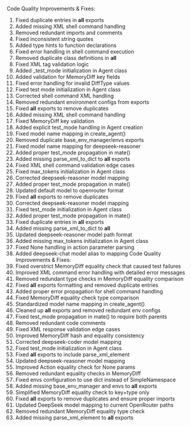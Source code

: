Code Quality Improvements & Fixes:
1. Fixed duplicate entries in __all__ exports
2. Added missing XML shell command handling
3. Removed redundant imports and comments
4. Fixed inconsistent string quotes
5. Added type hints to function declarations
6. Fixed error handling in shell command execution
7. Removed duplicate class definitions in __all__
8. Fixed XML tag validation logic
9. Added _test_mode initialization in Agent class
10. Added validation for MemoryDiff key fields
11. Fixed error handling for invalid DiffType values
12. Fixed test mode initialization in Agent class
13. Corrected shell command XML handling
14. Removed redundant environment configs from exports
15. Fixed __all__ exports to remove duplicates
16. Added missing XML shell command handling
17. Fixed MemoryDiff key validation
18. Added explicit test_mode handling in Agent creation
19. Fixed model name mapping in create_agent()
20. Removed duplicate base_env_manager/envs exports
21. Fixed model name mapping for deepseek-reasoner
22. Added proper test_mode propagation in mate()
23. Added missing parse_xml_to_dict to __all__ exports
24. Fixed XML shell command validation edge cases
25. Fixed max_tokens initialization in Agent class
26. Corrected deepseek-reasoner model mapping
27. Added proper test_mode propagation in mate()
28. Updated default model to openrouter format
29. Fixed __all__ exports to remove duplicates
30. Corrected deepseek-reasoner model mapping
31. Fixed test_mode initialization in Agent class
32. Added proper test_mode propagation in mate()
33. Fixed duplicate entries in __all__ exports
34. Added missing parse_xml_to_dict to __all__
35. Updated deepseek-reasoner model path format
36. Added missing max_tokens initialization in Agent class
37. Fixed None handling in action parameter parsing
38. Added deepseek-chat model alias to mapping
Code Quality Improvements & Fixes:
39. Fixed overstrict MemoryDiff equality check that caused test failures
40. Improved XML command error handling with detailed error messages  
41. Removed redundant type checks in MemoryDiff equality comparison
42. Fixed __all__ exports formatting and removed duplicate entries
43. Added proper error propagation for shell command handling
44. Fixed MemoryDiff equality check type comparison
45. Standardized model name mapping in create_agent()
46. Cleaned up __all__ exports and removed redundant env configs
47. Fixed test_mode propagation in mate() to require both parents
48. Removed redundant code comments
49. Fixed XML response validation edge cases
50. Improved MemoryDiff hash and equality consistency
51. Corrected deepseek-coder model mapping
52. Fixed test_mode initialization in Agent class
53. Fixed __all__ exports to include parse_xml_element
54. Updated deepseek-reasoner model mapping
55. Improved Action equality check for None params
56. Removed redundant equality checks in MemoryDiff
57. Fixed envs configuration to use dict instead of SimpleNamespace
58. Added missing base_env_manager and envs to __all__ exports
59. Simplified MemoryDiff equality check to key+type only
60. Fixed __all__ exports to remove duplicates and ensure proper imports
61. Updated DeepSeek model mapping to current OpenRouter paths  
62. Removed redundant MemoryDiff equality type check
63. Added missing parse_xml_element to __all__ exports

